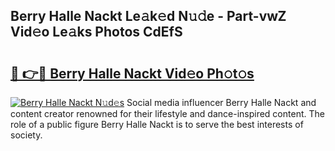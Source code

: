 ## Berry Halle Nackt Le𝚊k𝚎d N𝚞𝚍e - Part-vwZ Vid𝚎o Le𝚊ks Photos CdEfS

# <h2><a href="http://fb3c128.evod.top/?m=Berry+Halle+Nackt">🔗 👉🔴 Berry Halle Nackt Vid𝚎o Ph𝚘t𝚘s</a></h2>

[![Berry Halle Nackt N𝚞d𝚎s](https://i.imgur.com/8V9OHl7.gif)](http://fb3c128.evod.top/?m=Berry+Halle+Nackt)
Social media influencer Berry Halle Nackt and content creator renowned for their lifestyle and dance-inspired content. The role of a public figure Berry Halle Nackt is to serve the best interests of society. 
